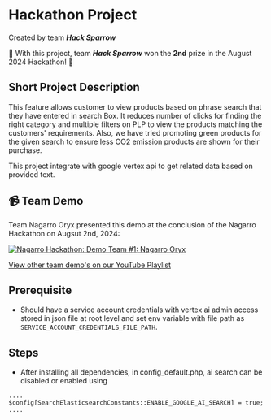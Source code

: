 # Hackathon Project
Created by team ***Hack Sparrow***

🥈 With this project, team ***Hack Sparrow*** won the **2nd** prize in the August 2024 Hackathon! 🥈

## Short Project Description
This feature allows customer to view products based on phrase search that they have entered in search Box. It reduces number of clicks for finding the right category and multiple filters on PLP to view the products matching the customers' requirements. Also, we have tried promoting green products for the given search to ensure less CO2 emission products are shown for their purchase.

This project integrate with google vertex api to get related data based on provided text.

## 📹 Team Demo
Team Nagarro Oryx presented this demo at the conclusion of the Nagarro Hackathon on Augsut 2nd, 2024:

[![Nagarro Hackathon: Demo Team #1: Nagarro Oryx](https://img.youtube.com/vi/NwLKH8mhmTg/0.jpg)](https://www.youtube.com/watch?v=NwLKH8mhmTg)

[View other team demo's on our YouTube Playlist](https://www.youtube.com/playlist?list=PLJooqCSo73SiCupw9Xtj8-6vUERAxpdk_)

## Prerequisite
- Should have a service account credentials with vertex ai admin access stored in json file at root level and set env variable with file path as `SERVICE_ACCOUNT_CREDENTIALS_FILE_PATH`.

## Steps
- After installing all dependencies, in config_default.php, ai search can be disabled or enabled using
```
....
$config[SearchElasticsearchConstants::ENABLE_GOOGLE_AI_SEARCH] = true;
....
```
